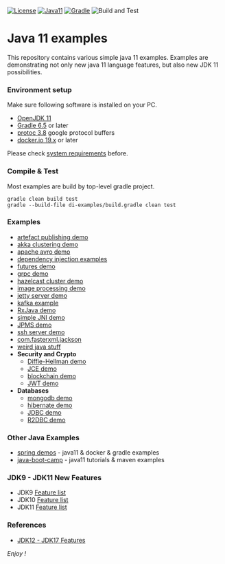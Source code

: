 [![License](https://img.shields.io/badge/License-Apache%202.0-blue.svg)](https://opensource.org/licenses/Apache-2.0)
[![Java11](https://img.shields.io/badge/java-11-blue)](https://img.shields.io/badge/java-11-blue)
[![Gradle](https://img.shields.io/badge/gradle-v6.5-blue)](https://img.shields.io/badge/gradle-v6.5-blue)
![Build and Test](https://github.com/jveverka/java-11-examples/workflows/Build%20and%20Test/badge.svg)

# Java 11 examples
This repository contains various simple java 11 examples.
Examples are demonstrating not only new java 11 language features, 
but also new JDK 11 possibilities. 

### Environment setup
Make sure following software is installed on your PC.
* [OpenJDK 11](https://adoptopenjdk.net/?variant=openjdk11&jvmVariant=hotspot)
* [Gradle 6.5](https://gradle.org/install/) or later
* [protoc 3.8](https://github.com/protocolbuffers/protobuf/releases/tag/v3.8.0) google protocol buffers
* [docker.io 19.x](https://www.docker.com/) or later 

Please check [system requirements](docs/system-requirements.md) before. 

### Compile & Test
Most examples are build by top-level gradle project.
```
gradle clean build test
gradle --build-file di-examples/build.gradle clean test
```

### Examples
* [artefact publishing demo](artefact-publishing-demo)
* [akka clustering demo](akka-cluster-sshsessions)
* [apache avro demo](avro-demo)
* [dependency injection examples](di-examples)
* [futures demo](futures-demo)
* [grpc demo](grpc-demo)
* [hazelcast cluster demo](hazelcast-cluster)
* [image processing demo](imageprocessing-demo)
* [jetty server demo](jetty-servlet4-http2)
* [kafka example](kafka-example)
* [RxJava demo](rxjava-demo)
* [simple JNI demo](simple-jni-demo)
* [JPMS demo](simple-module-example)
* [ssh server demo](ssh-server-demo)
* [com.fasterxml.jackson](jackson-fasterxml-demo)
* [weird java stuff](java-is-weird)
* __Security and Crypto__
  * [Diffie-Hellman demo](diffie-hellman-demo) 
  * [JCE demo](jce-demo)
  * [blockchain demo](block-chain)
  * [JWT demo](jwt-demo)
* __Databases__
  * [mongodb demo](mongodb-demo)
  * [hibernate demo](hibernate-demo)
  * [JDBC demo](jdbc-demo)
  * [R2DBC demo](r2dbc-demo)

### Other Java Examples
* [spring demos](https://github.com/jveverka/spring-examples) - java11 & docker & gradle examples
* [java-boot-camp](https://github.com/jveverka/java-boot-camp) - java11 tutorials & maven examples

### JDK9 - JDK11 New Features 
* JDK9  [Feature list](https://openjdk.java.net/projects/jdk9/)
* JDK10 [Feature list](https://openjdk.java.net/projects/jdk/10/)
* JDK11 [Feature list](https://openjdk.java.net/projects/jdk/11/) 

### References
* [JDK12 - JDK17 Features](https://github.com/jveverka/java-17-examples)

_Enjoy !_
